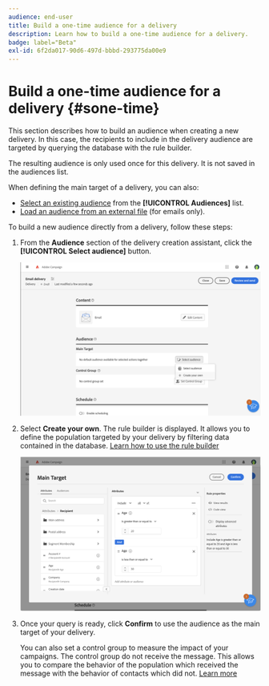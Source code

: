 ```yaml
---
audience: end-user
title: Build a one-time audience for a delivery
description: Learn how to build a one-time audience for a delivery.
badge: label="Beta"
exl-id: 6f2da017-90d6-497d-bbbd-293775da00e9
---
```

# Build a one-time audience for a delivery {#sone-time}

This section describes how to build an audience when creating a new delivery. In this case, the recipients to include in the delivery audience are targeted by querying the database with the rule builder.

The resulting audience is only used once for this delivery. It is not saved in the audiences list.

When defining the main target of a delivery, you can also:

* [Select an existing audience](add-audience.md) from the **[!UICONTROL Audiences]** list.
* [Load an audience from an external file](file-audience.md) (for emails only).

To build a new audience directly from a delivery, follow these steps: 

1. From the **Audience** section of the delivery creation assistant, click the **[!UICONTROL Select audience]** button.

    ![](assets/segment-builder0.png)

1. Select **Create your own**. The rule builder is displayed. It allows you to define the population targeted by your delivery by filtering data contained in the database. [Learn how to use the rule builder](../query/query-modeler-overview.md)

    ![](assets/segment-builder.png)

1. Once your query is ready, click **Confirm** to use the audience as the main target of your delivery.

   You can also set a control group to measure the impact of your campaigns. The control group do not receive the message. This allows you to compare the behavior of the population which received the message with the behavior of contacts which did not. [Learn more](control-group.md)
